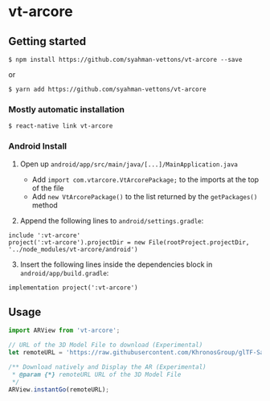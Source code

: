 # vt-arcore

## Getting started

`$ npm install https://github.com/syahman-vettons/vt-arcore --save`

or

`$ yarn add https://github.com/syahman-vettons/vt-arcore`


### Mostly automatic installation

`$ react-native link vt-arcore`

### Android Install

1. Open up `android/app/src/main/java/[...]/MainApplication.java`
    - Add `import com.vtarcore.VtArcorePackage;` to the imports at the top of the file
    - Add `new VtArcorePackage()` to the list returned by the `getPackages()` method
    
2. Append the following lines to `android/settings.gradle`:
```
include ':vt-arcore'
project(':vt-arcore').projectDir = new File(rootProject.projectDir, 	'../node_modules/vt-arcore/android')
```

3. Insert the following lines inside the dependencies block in `android/app/build.gradle`:
```
implementation project(':vt-arcore')
```


## Usage
```javascript
import ARView from 'vt-arcore';

// URL of the 3D Model File to download (Experimental)
let remoteURL = 'https://raw.githubusercontent.com/KhronosGroup/glTF-Sample-Models/master/2.0/DamagedHelmet/glTF/DamagedHelmet.gltf'

/** Download natively and Display the AR (Experimental)
 * @param {*} remoteURL URL of the 3D Model File
 */
ARView.instantGo(remoteURL);
```

